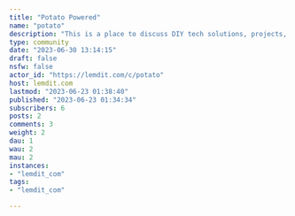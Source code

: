 ```yaml
---
title: "Potato Powered" 
name: "potato"
description: "This is a place to discuss DIY tech solutions, projects, self hosting, gadget hacking, etc."
type: community
date: "2023-06-30 13:14:15"
draft: false
nsfw: false
actor_id: "https://lemdit.com/c/potato"
host: lemdit.com
lastmod: "2023-06-23 01:38:40"
published: "2023-06-23 01:34:34"
subscribers: 6
posts: 2
comments: 3
weight: 2
dau: 1
wau: 2
mau: 2
instances:
- "lemdit_com"
tags: 
- "lemdit_com"

---
```

